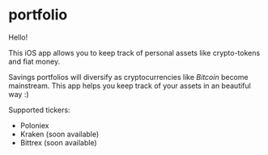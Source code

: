 # portfolio
Hello!

This iOS app allows you to keep track of personal assets like crypto-tokens and fiat money. 

Savings portfolios will diversify as cryptocurrencies like _Bitcoin_ become mainstream. This app helps you keep track of your assets in an beautiful way :)

Supported tickers:
- Poloniex
- Kraken (soon available)
- Bittrex (soon available)
